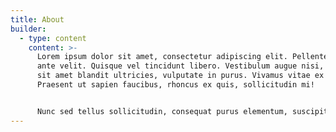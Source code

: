 ```yaml
---
title: About
builder:
  - type: content
    content: >-
      Lorem ipsum dolor sit amet, consectetur adipiscing elit. Pellentesque at
      ante velit. Quisque vel tincidunt libero. Vestibulum augue nisi, tempor
      sit amet blandit ultricies, vulputate in purus. Vivamus vitae ex mi.
      Praesent ut sapien faucibus, rhoncus ex quis, sollicitudin mi!


      Nunc sed tellus sollicitudin, consequat purus elementum, suscipit tellus. Aenean lectus leo, sollicitudin a orci ac, porta gravida ipsum. Donec lacinia faucibus ornare. In tempus neque non sapien facilisis, nec lobortis dolor placerat. Integer nec dui sit amet felis faucibus vulputate fermentum eget lorem. Aenean luctus enim eu nulla aliquet, at maximus justo imperdiet. Cras id metus blandit ipsum pharetra sollicitudin.
---
```

